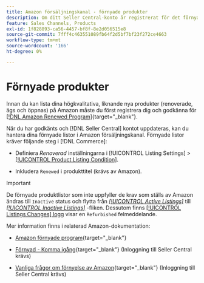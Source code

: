 ```yaml
---
title: Amazon försäljningskanal - förnyade produkter
description: Om ditt Seller Central-konto är registrerat för det förnyade programmet kan du hantera dina förnyade listor i Amazon Sales Channel.
feature: Sales Channels, Products
exl-id: 1f828893-ca56-4457-bf8f-8e2d056515e8
source-git-commit: 7fff4c463551089fb64f2d5bf7bf23f272ce4663
workflow-type: tm+mt
source-wordcount: '166'
ht-degree: 0%

---
```


# Förnyade produkter

Innan du kan lista dina högkvalitativa, liknande nya produkter (renoverade, ägs och öppnas) på Amazon måste du först registrera dig och godkänna för [[!DNL Amazon Renewed Program]](https://sell.amazon.com/programs/renewed.html){target="_blank"}.

När du har godkänts och [!DNL Seller Central] kontot uppdateras, kan du hantera dina förnyade listor i Amazon försäljningskanal. Förnyade listor kräver följande steg i [!DNL Commerce]:

- Definiera _Renoverad_ inställningarna i [!UICONTROL Listing Settings] > [[!UICONTROL Product Listing Condition]](./product-listing-condition.md).

- Inkludera `Renewed` i produkttitel (krävs av Amazon).

>[!IMPORTANT]
>
>De förnyade produktlistor som inte uppfyller de krav som ställs av Amazon ändras till `Inactive` status och flytta från *[[!UICONTROL Active Listings]](./active-listings.md)* till *[[!UICONTROL Inactive Listings]](./inactive-listings.md)* -fliken. Dessutom finns [[!UICONTROL Listings Changes] logg](./listing-changes-log.md) visar en `Refurbished` felmeddelande.

Mer information finns i relaterad Amazon-dokumentation:

- [Amazon förnyade program](https://sell.amazon.com/programs/renewed.html){target="_blank"}

- [Förnyad - Komma igång](https://sellercentral.amazon.com/gp/help/help.html/?itemID=201648580){target="_blank"} (Inloggning till Seller Central krävs)

- [Vanliga frågor om förnyelse av Amazon](https://sellercentral.amazon.com/gp/help/help.html?itemID=202190060){target="_blank"} (Inloggning till Seller Central krävs)
